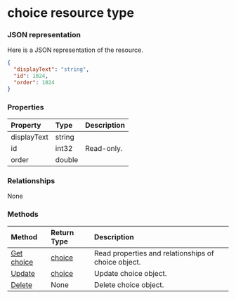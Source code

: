 # choice resource type



### JSON representation

Here is a JSON representation of the resource.

<!-- {
  "blockType": "resource",
  "optionalProperties": [

  ],
  "@odata.type": "microsoft.graph.choice"
}-->

```json
{
  "displayText": "string",
  "id": 1024,
  "order": 1024
}

```
### Properties
| Property	   | Type	|Description|
|:---------------|:--------|:----------|
|displayText|string||
|id|int32| Read-only.|
|order|double||

### Relationships
None


### Methods

| Method		   | Return Type	|Description|
|:---------------|:--------|:----------|
|[Get choice](../api/choice_get.md) | [choice](choice.md) |Read properties and relationships of choice object.|
|[Update](../api/choice_update.md) | [choice](choice.md)	|Update choice object. |
|[Delete](../api/choice_delete.md) | None |Delete choice object. |

<!-- uuid: 8fcb5dbc-d5aa-4681-8e31-b001d5168d79
2015-10-25 14:57:30 UTC -->
<!-- {
  "type": "#page.annotation",
  "description": "choice resource",
  "keywords": "",
  "section": "documentation",
  "tocPath": ""
}-->